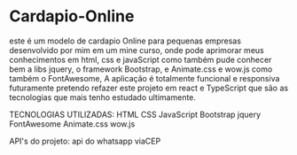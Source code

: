# Cardapio-Online

este é um modelo de cardapio Online para pequenas empresas desenvolvido por mim em um mine curso, onde pode aprimorar meus conhecimentos em html, css e javaScript como também pude conhecer bem a libs  jquery,  o framework Bootstrap, e Animate.css e wow.js como também o FontAwesome, A aplicação é totalmente funcional e responsiva futuramente pretendo refazer este projeto em react e TypeScript que são as tecnologias que mais tenho estudado ultimamente.

TECNOLOGIAS UTILIZADAS:
HTML
CSS
JavaScript
Bootstrap
jquery
FontAwesome
Animate.css
wow.js

API's do projeto:
api do whatsapp
viaCEP
